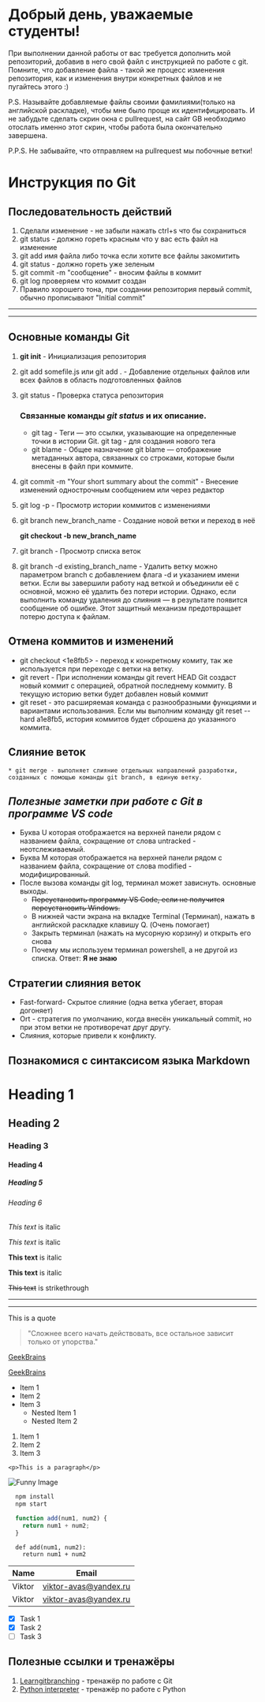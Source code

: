 # Добрый день, уважаемые студенты! 
  При выполнении данной работы от вас требуется дополнить мой репозиторий, добавив в него свой файл с инструкцией по работе с git. Помните, что добавление файла - такой же процесс изменения репозитория, как и изменения внутри конкретных файлов и не пугайтесь этого :)

  P.S. Называйте добавляемые файлы своими фамилиями(только на английской раскладке), чтобы мне было проще их идентифицировать. И не забудьте сделать скрин окна с pullrequest, на сайт GB необходимо отослать именно этот скрин, чтобы работа была окончательно завершена.

  P.P.S. Не забывайте, что отправляем на pullrequest мы побочные ветки!

  #  Инструкция по Git

## Последовательность действий
1. Сделали изменение - не забыли нажать ctrl+s что бы сохраниться
2. git status - должно гореть красным что у вас есть файл на изменение
3. git add имя файла либо точка если хотите все файлы закомитить
4. git status - должно гореть уже зеленым
5. git commit -m "сообщение" - вносим файлы в коммит
6. git log проверяем что коммит создан
7. Правило хорошего тона, при создании репозитория первый commit, обычно прописывают "Initial commit" 
---
___
## Основные команды Git
1. **git init** - Инициализация репозитория
2. git add somefile.js или git add . - Добавление отдельных файлов или всех файлов в область подготовленных файлов
3. git status - Проверка статуса репозитория
   ### Связанные команды *git status* и их описание.
   * git tag - Теги — это ссылки, указывающие на определенные точки в истории Git.
     git tag <tagname> - для создания нового тега 
   * git blame - Общее назначение git blame — отображение метаданных автора, связанных со строками, которые были внесены в файл при коммите. 
4. git commit -m "Your short summary about the commit" - Внесение изменений однострочным сообщением или через редактор
5. git log -p - Просмотр истории коммитов с изменениями
6. git branch new_branch_name - Создание новой ветки и переход в неё

   **git checkout -b new_branch_name** 
7. git branch - Просмотр списка веток
8. git branch -d existing_branch_name - Удалить ветку можно параметром branch с добавлением флага -d и указанием имени ветки. Если вы завершили работу над веткой и объединили её с основной, можно её удалить без потери истории. Однако, если выполнить команду удаления до слияния — в результате появится сообщение об ошибке. Этот защитный механизм предотвращает потерю доступа к файлам.
## Отмена коммитов и изменений
   * git checkout <1e8fb5> - переход к конкретному комиту, так же используется при  переходе с ветки на ветку.
   * git revert - При исполнении команды git revert HEAD Git создаст новый коммит с операцией, обратной последнему коммиту. В текущую историю ветки будет добавлен новый коммит
   * git reset - это расширяемая команда с разнообразными функциями и вариантами использования. Если мы выполним команду git reset --hard a1e8fb5, история коммитов будет сброшена до указанного коммита.
 ## Слияние веток    
    * git merge - выполняет слияние отдельных направлений разработки, созданных с помощью команды git branch, в единую ветку.
## *Полезные заметки при работе с Git в программе VS code*
  * Буква U которая отображается на верхней панели рядом с названием файла, сокращение от слова untracked - неотслеживаемый.
  * Буква M которая отображается на верхней панели рядом с названием файла, сокращение от слова modified - модифицированный.
  * После вызова команды git log, терминал может зависнуть. основные выходы.
    * ~~Переустановить программу VS Code, если не получится переустановить Windows.~~
    * В нижней части экрана на вкладке Terminal (Терминал), нажать в английской раскладке клавишу Q. (Очень помогает)
    * Закрыть терминал (нажать на мусорную корзину) и открыть его снова
    * Почему мы используем терминал powershell, а не другой из списка.
      Ответ: **Я не знаю** 

## Стратегии слияния веток
   * Fast-forward- Скрытое слияние (одна ветка убегает, вторая догоняет)
   * Ort - стратегия по умолчанию, когда внесён уникальный commit, но при этом ветки не противоречат друг другу.
   * Слияния, которые привели к конфликту.
## Познакомися с синтаксисом языка Markdown        
<!-- Headings -->
# Heading 1
## Heading 2
### Heading 3
#### Heading 4
##### Heading 5
###### Heading 6

<!-- Italics -->
*This text* is italic

_This text_ is italic

<!-- Strong -->
**This text** is italic

__This text__ is italic

<!-- Strikethrough -->
~~This text~~ is strikethrough

<!-- Horizontal Rule -->

---
___

<!-- Blockquote -->
This is a quote
>  "Сложнее всего начать действовать, все остальное зависит только от упорства."
<!-- Links -->
[GeekBrains](https://gb.ru)

[GeekBrains](https://gb.ru "GeekBrains")

<!-- UL -->
* Item 1
* Item 2
* Item 3
  * Nested Item 1
  * Nested Item 2

<!-- OL -->
1. Item 1
1. Item 2
1. Item 3

<!-- Inline Code Block -->
`<p>This is a paragraph</p>`

<!-- Images -->
![Funny Image](Deep_cave.jpg)

<!-- Github Markdown -->

<!-- Code Blocks -->
```bash
  npm install
  npm start
```

```javascript
  function add(num1, num2) {
    return num1 + num2;
  }
```

```pythongit 
  def add(num1, num2):
    return num1 + num2
```

<!-- Tables -->
| Name     | Email          |
| -------- | -------------- |
| Viktor | viktor-avas@yandex.ru |
| Viktor | viktor-avas@yandex.ru |

<!-- Task List -->
* [x] Task 1
* [x] Task 2
* [ ] Task 3

## Полезные ссылки и тренажёры
 1. [Learngitbranching](https://learngitbranching.js.org/?locale=ru_RU) - тренажёр по работе с Git
 2. [Python interpreter](https://www.onlinegdb.com/online_python_interpreter) - тренажёр по работе с Python


